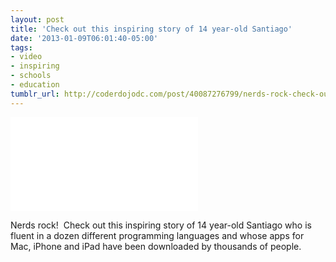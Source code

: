 ```yaml
---
layout: post
title: 'Check out this inspiring story of 14 year-old Santiago'
date: '2013-01-09T06:01:40-05:00'
tags:
- video
- inspiring
- schools
- education
tumblr_url: http://coderdojodc.com/post/40087276799/nerds-rock-check-out-this-inspiring-story-of-14
---
```

<div class="youtube-wrapper">
<iframe src="//www.youtube.com/embed/DBXZWB_dNsw" frameborder="0" allowfullscreen></iframe>
</div>

Nerds rock!  Check out this inspiring story of 14 year-old Santiago who is fluent in a dozen different programming languages and whose apps for Mac, iPhone and iPad have been downloaded by thousands of people.
